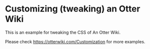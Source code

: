 # Customizing (tweaking) an Otter Wiki

This is an example for tweaking the CSS of An Otter Wiki.

Please check <https://otterwiki.com/Customization> for
more examples.
